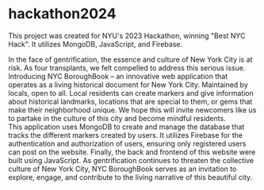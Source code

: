 # hackathon2024
This project was created for NYU's 2023 Hackathon, winning "Best NYC Hack". It utilizes MongoDB, JavaScript, and Firebase.

In the face of gentrification, the essence and culture of New York City is at risk. As four transplants, we felt compelled to address this serious issue. Introducing NYC BoroughBook – an innovative web application that operates as a living historical document for New York City. Maintained by locals, open to all.
Local residents can create markers and give information about historical landmarks, locations that are special to them, or gems that make their neighborhood unique. We hope this will invite newcomers like us to partake in the culture of this city and become mindful residents.  
This application uses MongoDB to create and manage the database that tracks the different markers created by users. It utilizes Firebase for the authentication and authorization of users, ensuring only registered users can post on the website. Finally, the back and frontend of this website were built using JavaScript.
As gentrification continues to threaten the collective culture of New York City, NYC BoroughBook serves as an invitation to explore, engage, and contribute to the living narrative of this beautiful city.  
